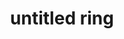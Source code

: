 ---
layout: post
title: "untitled ring"
categories: [jewelry, metal]
medium: "brass, silver solder, guitar string beads"
image: /assets/images/abacus1/ring1.jpg
images: 'images/abacus1'
permalink: /ring1/
---